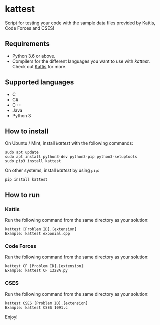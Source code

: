 # kattest
Script for testing your code with the sample data files provided by Kattis, Code Forces and CSES!

## Requirements
* Python 3.6 or above.
* Compilers for the different languages you want to use with _kattest_. Check out [Kattis](https://open.kattis.com/help) for more.

## Supported languages
* C
* C#
* C++
* Java
* Python 3

## How to install
On Ubuntu / Mint, install <i>kattest</i> with the following commands:
```
sudo apt update
sudo apt install python3-dev python3-pip python3-setuptools
sudo pip3 install kattest
```
On other systems, install <i>kattest</i> by using `pip`:
```
pip install kattest
```

## How to run
### Kattis
Run the following command from the same directory as your solution:
```
kattest [Problem ID].[extension]
Example: kattest exponial.cpp
```

### Code Forces
Run the following command from the same directory as your solution:
```
kattest CF [Problem ID].[extension]
Example: kattest CF 1328A.py
```

### CSES
Run the following command from the same directory as your solution:
```
kattest CSES [Problem ID].[extension]
Example: kattest CSES 1091.c
```
Enjoy!
